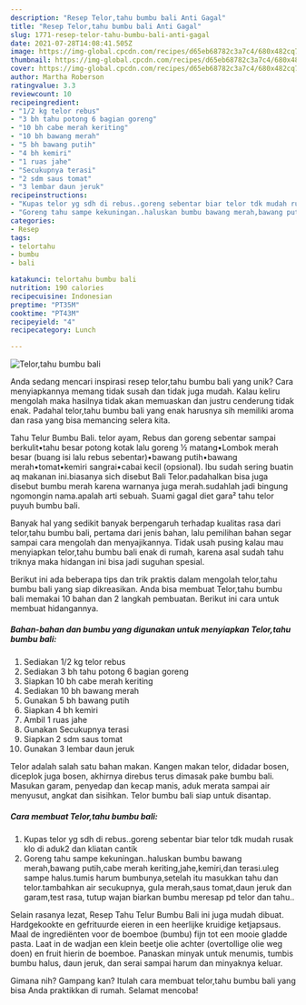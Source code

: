 ```yaml
---
description: "Resep Telor,tahu bumbu bali Anti Gagal"
title: "Resep Telor,tahu bumbu bali Anti Gagal"
slug: 1771-resep-telor-tahu-bumbu-bali-anti-gagal
date: 2021-07-28T14:08:41.505Z
image: https://img-global.cpcdn.com/recipes/d65eb68782c3a7c4/680x482cq70/telortahu-bumbu-bali-foto-resep-utama.jpg
thumbnail: https://img-global.cpcdn.com/recipes/d65eb68782c3a7c4/680x482cq70/telortahu-bumbu-bali-foto-resep-utama.jpg
cover: https://img-global.cpcdn.com/recipes/d65eb68782c3a7c4/680x482cq70/telortahu-bumbu-bali-foto-resep-utama.jpg
author: Martha Roberson
ratingvalue: 3.3
reviewcount: 10
recipeingredient:
- "1/2 kg telor rebus"
- "3 bh tahu potong 6 bagian goreng"
- "10 bh cabe merah keriting"
- "10 bh bawang merah"
- "5 bh bawang putih"
- "4 bh kemiri"
- "1 ruas jahe"
- "Secukupnya terasi"
- "2 sdm saus tomat"
- "3 lembar daun jeruk"
recipeinstructions:
- "Kupas telor yg sdh di rebus..goreng sebentar biar telor tdk mudah rusak klo di aduk2 dan kliatan cantik"
- "Goreng tahu sampe kekuningan..haluskan bumbu bawang merah,bawang putih,cabe merah keriting,jahe,kemiri,dan terasi.uleg sampe halus.tumis harum bumbunya,setelah itu masukkan tahu dan telor.tambahkan air secukupnya, gula merah,saus tomat,daun jeruk dan garam,test rasa, tutup wajan biarkan bumbu meresap pd telor dan tahu.."
categories:
- Resep
tags:
- telortahu
- bumbu
- bali

katakunci: telortahu bumbu bali 
nutrition: 190 calories
recipecuisine: Indonesian
preptime: "PT35M"
cooktime: "PT43M"
recipeyield: "4"
recipecategory: Lunch

---
```



![Telor,tahu bumbu bali](https://img-global.cpcdn.com/recipes/d65eb68782c3a7c4/680x482cq70/telortahu-bumbu-bali-foto-resep-utama.jpg)

Anda sedang mencari inspirasi resep telor,tahu bumbu bali yang unik? Cara menyiapkannya memang tidak susah dan tidak juga mudah. Kalau keliru mengolah maka hasilnya tidak akan memuaskan dan justru cenderung tidak enak. Padahal telor,tahu bumbu bali yang enak harusnya sih memiliki aroma dan rasa yang bisa memancing selera kita.

Tahu Telur Bumbu Bali. telor ayam, Rebus dan goreng sebentar sampai berkulit•tahu besar potong kotak lalu goreng ½ matang•Lombok merah besar (buang isi lalu rebus sebentar)•bawang putih•bawang merah•tomat•kemiri sangrai•cabai kecil (opsional). Ibu sudah sering buatin aq makanan ini.biasanya sich disebut Bali Telor.padahalkan bisa juga disebut bumbu merah karena warnanya juga merah.sudahlah jadi bingung ngomongin nama.apalah arti sebuah. Suami gagal diet gara² tahu telor puyuh bumbu bali.

Banyak hal yang sedikit banyak berpengaruh terhadap kualitas rasa dari telor,tahu bumbu bali, pertama dari jenis bahan, lalu pemilihan bahan segar sampai cara mengolah dan menyajikannya. Tidak usah pusing kalau mau menyiapkan telor,tahu bumbu bali enak di rumah, karena asal sudah tahu triknya maka hidangan ini bisa jadi suguhan spesial.


Berikut ini ada beberapa tips dan trik praktis dalam mengolah telor,tahu bumbu bali yang siap dikreasikan. Anda bisa membuat Telor,tahu bumbu bali memakai 10 bahan dan 2 langkah pembuatan. Berikut ini cara untuk membuat hidangannya.

<!--inarticleads1-->

##### Bahan-bahan dan bumbu yang digunakan untuk menyiapkan Telor,tahu bumbu bali:

1. Sediakan 1/2 kg telor rebus
1. Sediakan 3 bh tahu potong 6 bagian goreng
1. Siapkan 10 bh cabe merah keriting
1. Sediakan 10 bh bawang merah
1. Gunakan 5 bh bawang putih
1. Siapkan 4 bh kemiri
1. Ambil 1 ruas jahe
1. Gunakan Secukupnya terasi
1. Siapkan 2 sdm saus tomat
1. Gunakan 3 lembar daun jeruk


Telor adalah salah satu bahan makan. Kangen makan telor, didadar bosen, diceplok juga bosen, akhirnya direbus terus dimasak pake bumbu bali. Masukan garam, penyedap dan kecap manis, aduk merata sampai air menyusut, angkat dan sisihkan. Telor bumbu bali siap untuk disantap. 

<!--inarticleads2-->

##### Cara membuat Telor,tahu bumbu bali:

1. Kupas telor yg sdh di rebus..goreng sebentar biar telor tdk mudah rusak klo di aduk2 dan kliatan cantik
1. Goreng tahu sampe kekuningan..haluskan bumbu bawang merah,bawang putih,cabe merah keriting,jahe,kemiri,dan terasi.uleg sampe halus.tumis harum bumbunya,setelah itu masukkan tahu dan telor.tambahkan air secukupnya, gula merah,saus tomat,daun jeruk dan garam,test rasa, tutup wajan biarkan bumbu meresap pd telor dan tahu..


Selain rasanya lezat, Resep Tahu Telur Bumbu Bali ini juga mudah dibuat. Hardgekookte en gefrituurde eieren in een heerlijke kruidige ketjapsaus. Maal de ingrediënten voor de boemboe (bumbu) fijn tot een mooie gladde pasta. Laat in de wadjan een klein beetje olie achter (overtollige olie weg doen) en fruit hierin de boemboe. Panaskan minyak untuk menumis, tumbis bumbu halus, daun jeruk, dan serai sampai harum dan minyaknya keluar. 

Gimana nih? Gampang kan? Itulah cara membuat telor,tahu bumbu bali yang bisa Anda praktikkan di rumah. Selamat mencoba!
